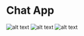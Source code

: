 # Chat App
![alt text](https://github.com/ahmedfaisal46/ChatApp/chatHome.png)
![alt text](https://github.com/ahmedfaisal46/ChatApp/chatMessage.png)
![alt text](https://github.com/ahmedfaisal46/ChatApp/chatAdmin.png)

